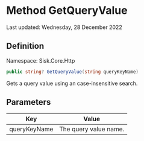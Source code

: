 # Method GetQueryValue
Last updated: Wednesday, 28 December 2022

## Definition
Namespace: Sisk.Core.Http

```csharp
public string? GetQueryValue(string queryKeyName)
```

Gets a query value using an case-insensitive search.

## Parameters

| Key | Value |
| --- | --- |
| queryKeyName | The query value name. | 

